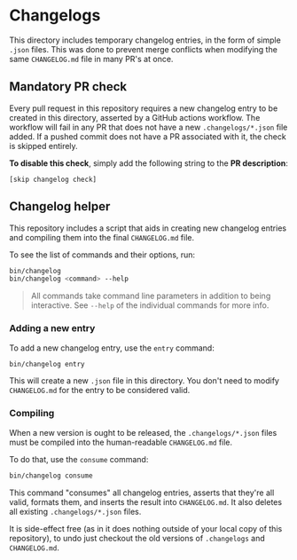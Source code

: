 # Changelogs

This directory includes temporary changelog entries, in the form of simple `.json` files. This was done to prevent merge conflicts when modifying the same `CHANGELOG.md` file in many PR's at once.


## Mandatory PR check

Every pull request in this repository requires a new changelog entry to be created in this directory, asserted by a GitHub actions workflow. The workflow will fail in any PR that does not have a new `.changelogs/*.json` file added. If a pushed commit does not have a PR associated with it, the check is skipped entirely.

**To disable this check**, simply add the following string to the **PR description**:

```
[skip changelog check]
```


## Changelog helper

This repository includes a script that aids in creating new changelog entries and compiling them into the final `CHANGELOG.md` file.

To see the list of commands and their options, run:

```bash
bin/changelog
bin/changelog <command> --help
```

> All commands take command line parameters in addition to being interactive. See `--help` of the individual commands for more info.


### Adding a new entry

To add a new changelog entry, use the `entry` command:

```bash
bin/changelog entry
```

This will create a new `.json` file in this directory. You don't need to modify `CHANGELOG.md` for the entry to be considered valid.


### Compiling

When a new version is ought to be released, the `.changelogs/*.json` files must be compiled into the human-readable `CHANGELOG.md` file.

To do that, use the `consume` command:

```bash
bin/changelog consume
```

This command "consumes" all changelog entries, asserts that they're all valid, formats them, and inserts the result into `CHANGELOG.md`. It also deletes all existing `.changelogs/*.json` files.

It is side-effect free (as in it does nothing outside of your local copy of this repository), to undo just checkout the old versions of `.changelogs` and `CHANGELOG.md`.
